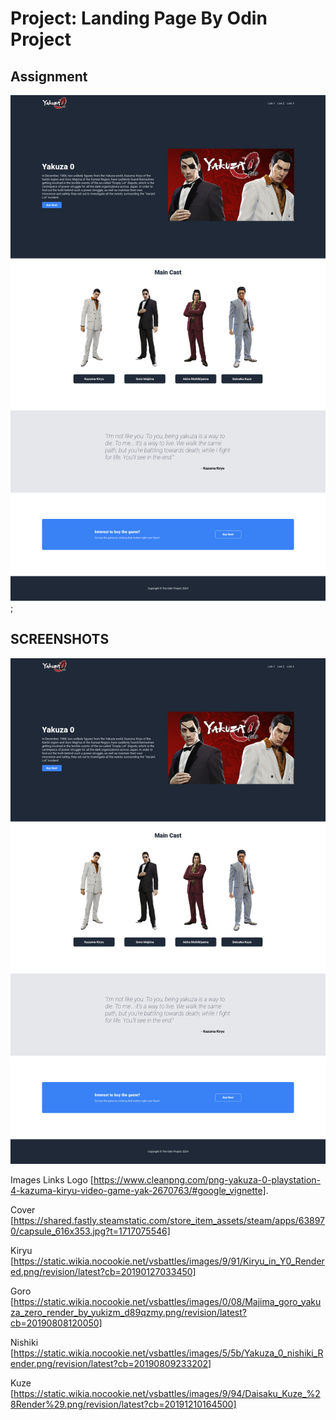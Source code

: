 # Project: Landing Page By Odin Project

## Assignment
![screentshots](images/screenshot/Screenshot%202025-01-24%20at%2001-17-51%20Odin%20Project%20-%20Landing%20Page.png);

## SCREENSHOTS
![screenshots](images/screenshot/Screenshot%202025-01-24%20at%2001-17-51%20Odin%20Project%20-%20Landing%20Page.png)

Images Links
Logo 
[https://www.cleanpng.com/png-yakuza-0-playstation-4-kazuma-kiryu-video-game-yak-2670763/#google_vignette].

Cover
[https://shared.fastly.steamstatic.com/store_item_assets/steam/apps/638970/capsule_616x353.jpg?t=1717075546]

Kiryu
[https://static.wikia.nocookie.net/vsbattles/images/9/91/Kiryu_in_Y0_Rendered.png/revision/latest?cb=20190127033450]

Goro
[https://static.wikia.nocookie.net/vsbattles/images/0/08/Majima_goro_yakuza_zero_render_by_yukizm_d89qzmy.png/revision/latest?cb=20190808120050]

Nishiki
[https://static.wikia.nocookie.net/vsbattles/images/5/5b/Yakuza_0_nishiki_Render.png/revision/latest?cb=20190809233202]

Kuze
[https://static.wikia.nocookie.net/vsbattles/images/9/94/Daisaku_Kuze_%28Render%29.png/revision/latest?cb=20191210164500]
